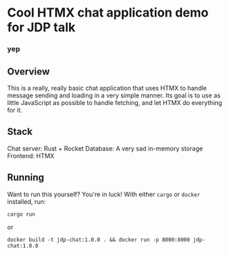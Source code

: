 # Cool HTMX chat application demo for JDP talk

### yep

## Overview

This is a really, really basic chat application that uses HTMX to handle message sending and loading in a very simple manner.
Its goal is to use as little JavaScript as possible to handle fetching, and let HTMX do everything for it.

## Stack
Chat server: Rust + Rocket
Database: A very sad in-memory storage
Frontend: HTMX

## Running
Want to run this yourself? You're in luck! With either `cargo` or `docker` installed, run:

```
cargo run
```

or

```
docker build -t jdp-chat:1.0.0 . && docker run -p 8000:8000 jdp-chat:1.0.0
```

